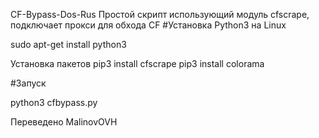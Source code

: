 CF-Bypass-Dos-Rus
Простой скрипт использующий модуль cfscrape, подключает прокси для обхода CF
#Установка Python3 на Linux

sudo apt-get install python3

Установка пакетов
pip3 install cfscrape
pip3 install colorama

#Запуск

python3 cfbypass.py

Переведено MalinovOVH
